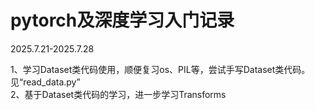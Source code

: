 # pytorch及深度学习入门记录
  2025.7.21-2025.7.28
  
  1、学习Dataset类代码使用，顺便复习os、PIL等，尝试手写Dataset类代码。见“read_data.py”  
  2、基于Dataset类代码的学习，进一步学习Transforms  

